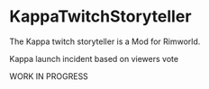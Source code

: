# KappaTwitchStoryteller

The Kappa twitch storyteller is a Mod for Rimworld.

Kappa launch incident based on viewers vote

WORK IN PROGRESS
